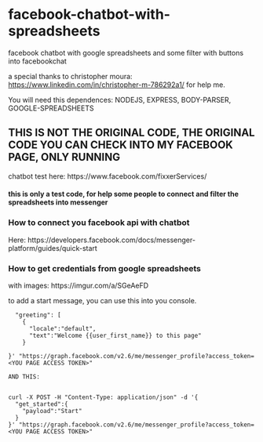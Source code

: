 # facebook-chatbot-with-spreadsheets
facebook chatbot with google spreadsheets and some filter with buttons into facebookchat

a special thanks to christopher moura: https://www.linkedin.com/in/christopher-m-786292a1/
for help me.

You will need this dependences: NODEJS, EXPRESS, BODY-PARSER, GOOGLE-SPREADSHEETS

<h2>THIS IS NOT THE ORIGINAL CODE, THE ORIGINAL CODE YOU CAN CHECK INTO MY FACEBOOK PAGE, ONLY RUNNING</h2>
chatbot test here: https://www.facebook.com/fixxerServices/
<h4>this is only a test code, for help some people to connect and filter the spreadsheets into messenger</h4>

<h3>How to connect you facebook api with chatbot</h3>
Here: https://developers.facebook.com/docs/messenger-platform/guides/quick-start

<h3>How to get credentials from google spreadsheets</h3>
with images: https://imgur.com/a/SGeAeFD


to add a start message, you can use this into you console.

```curl -X POST -H "Content-Type: application/json" -d '{
  "greeting": [
    {
      "locale":"default",
      "text":"Welcome {{user_first_name}} to this page" 
    }

}' "https://graph.facebook.com/v2.6/me/messenger_profile?access_token=<YOU PAGE ACCESS TOKEN>"

AND THIS:


curl -X POST -H "Content-Type: application/json" -d '{ 
  "get_started":{
    "payload":"Start"
  }
}' "https://graph.facebook.com/v2.6/me/messenger_profile?access_token=<YOU PAGE ACCESS TOKEN>"
